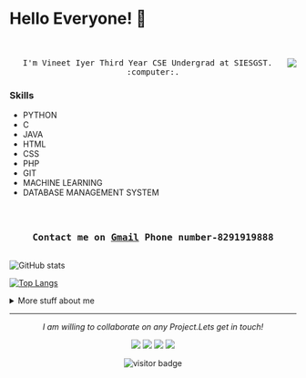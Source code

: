# Hello Everyone! 👋

<p align="center">
  <br><br>
  <samp>
    <img align="right" src="https://media.giphy.com/media/USV0ym3bVWQJJmNu3N/giphy.gif">
I'm Vineet Iyer Third Year CSE Undergrad at SIESGST. <a href="http://www.siesgst.edu.in/" target="_blank"></a>  :computer:. 
  </samp>  
</p>

### Skills  
- PYTHON
- C
- JAVA
- HTML
- CSS
- PHP
- GIT
- MACHINE LEARNING 
- DATABASE MANAGEMENT SYSTEM


<h3 align="center">
  <samp>
  <br><br>Contact me on <a href="mailto:vineetanant@gmail.com">Gmail</a> 
   Phone number-8291919888
  </samp>
</h3>

```

```
![GitHub stats](https://github-readme-stats.vercel.app/api?username=Vineet2000-dotcom&show_icons=true&color=red&theme=gotham) 

[![Top Langs](https://github-readme-stats.vercel.app/api/top-langs/?username=Vineet2000-dotcom&layout=compact&theme=gotham&card_width=445)](https://github.com/Vineet2000-dotcom/github-readme-stats)

<details>
<summary>
  More stuff about me
</summary>

## 📢 Competitive Programming Handles
<p align="center">
    <a href="https://www.codechef.com/users/vineetiyer19">
    <img src="https://cp-logo.vercel.app/codechef/vineetiyer19" alt="codechef" style="vertical-align:top; margin:35px">
  </a>&nbsp;&nbsp;&nbsp;
   <a href="https://codeforces.com/profile/vineetanant">
    <img src="https://cp-logo.vercel.app/codeforces/vineetanant" alt="codeforces" style="vertical-align:top; margin:35px">
  </a>&nbsp;&nbsp;&nbsp;

  <a href="https://leetcode.com/viyer19/">
    <img src="https://cp-logo.vercel.app/leetcode/viyer19" alt="leetcode" style="vertical-align:top; margin:35px">
  </a>&nbsp;&nbsp;&nbsp;
  
  
 
</p>

</details>
<hr>
<p align="center">
  <i>I am willing to collaborate on any Project.Lets get in touch!</i>

<p align="center">
<a href= "https://www.linkedin.com/in/vineet-iyer-3161988a/"><img src="https://img.icons8.com/material-outlined/30/000000/linkedin.png"/></a>
<a href= "https://www.instagram.com/vineet.iyer21/"><img src="https://img.icons8.com/material-outlined/30/000000/instagram.png"/></a>
<a href= "mailto: vineetanant@gmail.com"><img src="https://img.icons8.com/material-outlined/30/000000/gmail.png"/></a>
<a href= "https://twitter.com/iyer_vineet"><img src="https://img.icons8.com/material-outlined/30/000000/twitter.png"/></a>
</p>

<p align="center">
<img src="https://visitor-badge.laobi.icu/badge?page_id=Vineet2000-dotcom.Vineet2000-dotcom" alt="visitor badge"/>       
</p>

</p>


